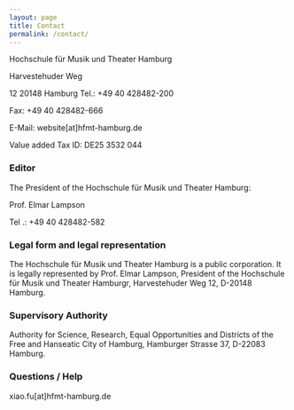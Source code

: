 ```yaml
---
layout: page
title: Contact
permalink: /contact/
---
```


Hochschule für Musik und Theater Hamburg

Harvestehuder Weg

12 20148 Hamburg
Tel.: +49 40 428482-200

Fax: +49 40 428482-666

E-Mail: website[at]hfmt-hamburg.de

Value added Tax ID: DE25 3532 044

### Editor

The President of the Hochschule für Musik und Theater Hamburg:

Prof. Elmar Lampson

Tel .: +49 40 428482-582

### Legal form and legal representation

The Hochschule für Musik und Theater Hamburg is a public corporation. It is legally represented by Prof. Elmar Lampson, President of the Hochschule für Musik und Theater Hamburgr, Harvestehuder Weg 12, D-20148 Hamburg.

### Supervisory Authority

Authority for Science, Research, Equal Opportunities and Districts of the Free and Hanseatic City of Hamburg, Hamburger Strasse 37, D-22083 Hamburg.

### Questions / Help

xiao.fu[at]hfmt-hamburg.de</a>
